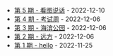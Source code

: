 * [第 5 期 - 看图说话](https://www.dongh.tech/5-看图说话) - 2022-12-10
* [第 4 期 - 考试周](https://www.dongh.tech/4-考试周) - 2022-12-06
* [第 3 期 - 海滨公园](https://www.dongh.tech/3-海滨公园) - 2022-12-06
* [第 2 期 - 远方](https://www.dongh.tech/2-远方) - 2022-12-06
* [第 1 期 - hello](https://www.dongh.tech/1-hello) - 2022-11-25
